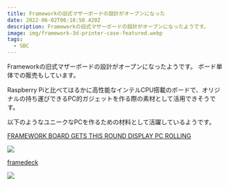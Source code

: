 ```yaml
---
title: Frameworkの旧式マザーボードの設計がオープンになった
date: 2022-06-02T06:18:58.420Z
description: Frameworkの旧式マザーボードの設計がオープンになったようです。
image: img/framework-3d-printer-case-featured.webp
tags:
  - SBC
---
```

Frameworkの旧式マザーボードの設計がオープンになったようです。
ボード単体での販売もしています。

Raspberry Piと比べてはるかに高性能なインテルCPU搭載のボードで、オリジナルの持ち運びできるPC的ガジェットを作る際の素材として活用できそうです。

以下のようなユニークなPCを作るための材料として活躍しているようです。

[FRAMEWORK BOARD GETS THIS ROUND DISPLAY PC ROLLING](https://hackaday.com/2022/05/10/framework-board-gets-this-round-display-pc-rolling/)

![](img/round-display.jpg)

[framedeck](https://github.com/brickbots/framedeck)

![](img/framedeck.jpg)